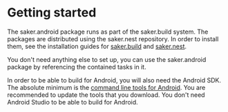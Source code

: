 # Getting started

The saker.android package runs as part of the saker.build system. The packages are distributed using the saker.nest repository. In order to install them, see the installation guides for [saker.build](root:/saker.build/doc/installation.html) and [saker.nest](root:/saker.nest/doc/installation.html). 

You don't need anything else to set up, you can use the saker.android package by referencing the contained tasks in it.

In order to be able to build for Android, you will also need the Android SDK. The absolute minimum is the [command line tools for Android](https://developer.android.com/studio#command-tools). You are recommended to update the tools that you download. You don't need Android Studio to be able to build for Android.
